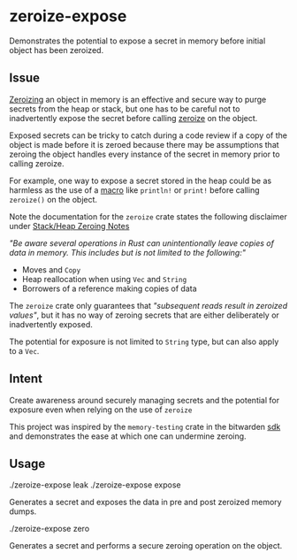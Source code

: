 # zeroize-expose
Demonstrates the potential to expose a secret in memory before initial object has been zeroized.

## Issue
[Zeroizing](https://docs.rs/zeroize/latest/zeroize/trait.Zeroize.html) an object in memory is an effective and secure way to purge secrets from the heap or stack, but one has to be careful not to inadvertently expose the secret before calling [zeroize](https://crates.io/crates/zeroize) on the object.

Exposed secrets can be tricky to catch during a code review if a copy of the object is made before it is zeroed because there may be assumptions that zeroing the object handles every instance of the secret in memory prior to calling zeroize.

For example, one way to expose a secret stored in the heap could be as harmless as the use of a [macro](https://doc.rust-lang.org/book/ch19-06-macros.html) like `println!` or `print!` before calling `zeroize()` on the object. 

Note the documentation for the `zeroize` crate states the following disclaimer under [Stack/Heap Zeroing Notes](https://docs.rs/zeroize/1.7.0/zeroize/#stackheap-zeroing-notes)

*"Be aware several operations in Rust can unintentionally leave copies of data in memory. This includes but is not limited to
the following:"*

 - Moves and `Copy`
 - Heap reallocation when using `Vec` and `String`
 - Borrowers of a reference making copies of data

The `zeroize` crate only guarantees that *"subsequent reads result in zeroized values"*, but it has no way of zeroing secrets that are either deliberately or inadvertently exposed. 

The potential for exposure is not limited to `String` type, but can also apply to a `Vec`.

## Intent
Create awareness around securely managing secrets and the potential for exposure even when relying on the use of `zeroize`

This project was inspired by the `memory-testing` crate in the bitwarden [sdk](https://github.com/bitwarden/sdk/) and demonstrates the ease at which one can undermine zeroing.

## Usage
./zeroize-expose leak
./zeroize-expose expose

Generates a secret and exposes the data in pre and post zeroized memory dumps.

./zeroize-expose zero

Generates a secret and performs a secure zeroing operation on the object.

